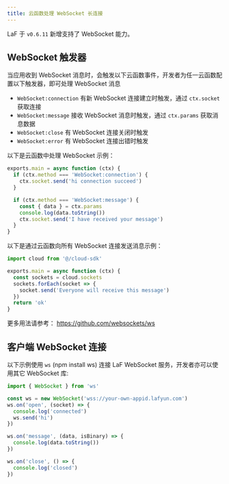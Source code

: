 ```yaml
---
title: 云函数处理 WebSocket 长连接
---
```




LaF 于 `v0.6.11` 新增支持了 WebSocket 能力。


## WebSocket 触发器
当应用收到 WebSocket 消息时，会触发以下云函数事件，开发者为任一云函数配置以下触发器，即可处理 WebSocket 消息

  - `WebSocket:connection` 有新 WebSocket 连接建立时触发，通过 `ctx.socket` 获取连接
  - `WebSocket:message` 接收 WebSocket 消息时触发，通过 `ctx.params` 获取消息数据
  - `WebSocket:close` 有 WebSocket 连接关闭时触发
  - `WebSocket:error` 有 WebSocket 连接出错时触发

以下是云函数中处理 WebSocket 示例：

```ts
exports.main = async function (ctx) {
  if (ctx.method === 'WebSocket:connection') {
    ctx.socket.send('hi connection succeed')
  }

  if (ctx.method === 'WebSocket:message') {
    const { data } = ctx.params
    console.log(data.toString())
    ctx.socket.send('I have received your message')
  }
}
```

以下是通过云函数向所有 WebSocket 连接发送消息示例：

```ts
import cloud from '@/cloud-sdk'

exports.main = async function (ctx) {
  const sockets = cloud.sockets
  sockets.forEach(socket => {
    socket.send('Everyone will receive this message')
  })
  return 'ok'
}
```

更多用法请参考： https://github.com/websockets/ws

## 客户端 WebSocket 连接

以下示例使用 `ws` (npm install ws) 连接 LaF WebSocket 服务，开发者亦可以使用其它 WebSocket 库:

```js
import { WebSocket } from 'ws'

const ws = new WebSocket('wss://your-own-appid.lafyun.com')
ws.on('open', (socket) => {
  console.log('connected')
  ws.send('hi')
})

ws.on('message', (data, isBinary) => {
  console.log(data.toString())
})

ws.on('close', () => {
  console.log('closed')
})
```